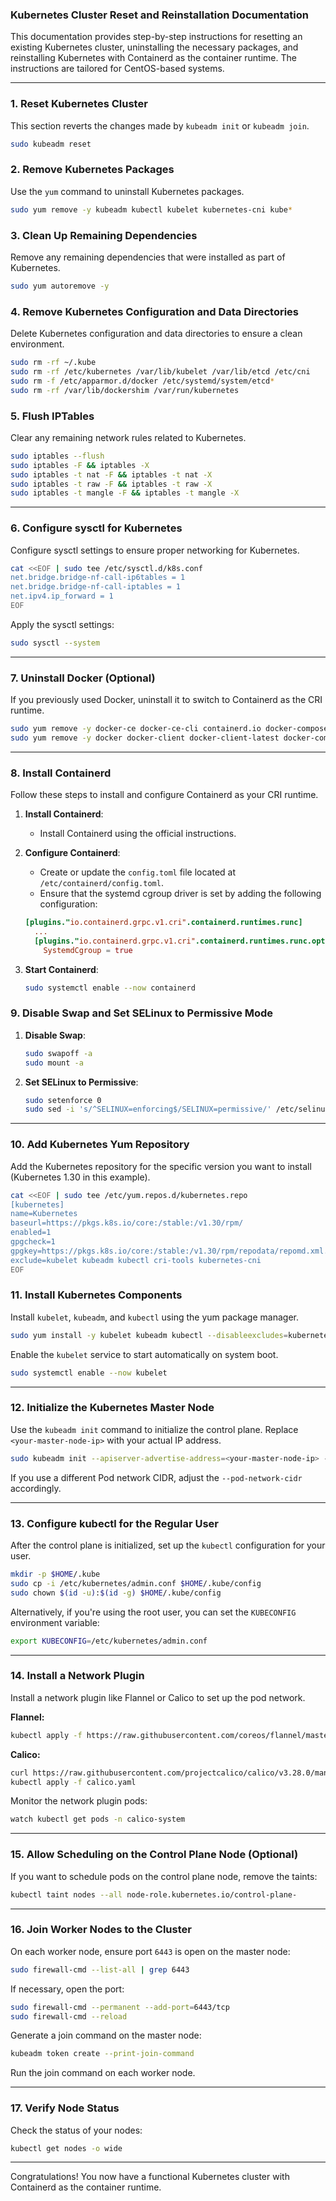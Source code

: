 ### Kubernetes Cluster Reset and Reinstallation Documentation

This documentation provides step-by-step instructions for resetting an existing Kubernetes cluster, uninstalling the necessary packages, and reinstalling Kubernetes with Containerd as the container runtime. The instructions are tailored for CentOS-based systems.

---

### 1. Reset Kubernetes Cluster

This section reverts the changes made by `kubeadm init` or `kubeadm join`.

```bash
sudo kubeadm reset
```

### 2. Remove Kubernetes Packages

Use the `yum` command to uninstall Kubernetes packages.

```bash
sudo yum remove -y kubeadm kubectl kubelet kubernetes-cni kube*
```

### 3. Clean Up Remaining Dependencies

Remove any remaining dependencies that were installed as part of Kubernetes.

```bash
sudo yum autoremove -y
```

### 4. Remove Kubernetes Configuration and Data Directories

Delete Kubernetes configuration and data directories to ensure a clean environment.

```bash
sudo rm -rf ~/.kube
sudo rm -rf /etc/kubernetes /var/lib/kubelet /var/lib/etcd /etc/cni
sudo rm -f /etc/apparmor.d/docker /etc/systemd/system/etcd*
sudo rm -rf /var/lib/dockershim /var/run/kubernetes
```

### 5. Flush IPTables

Clear any remaining network rules related to Kubernetes.

```bash
sudo iptables --flush
sudo iptables -F && iptables -X
sudo iptables -t nat -F && iptables -t nat -X
sudo iptables -t raw -F && iptables -t raw -X
sudo iptables -t mangle -F && iptables -t mangle -X
```

---

### 6. Configure sysctl for Kubernetes

Configure sysctl settings to ensure proper networking for Kubernetes.

```bash
cat <<EOF | sudo tee /etc/sysctl.d/k8s.conf
net.bridge.bridge-nf-call-ip6tables = 1
net.bridge.bridge-nf-call-iptables = 1
net.ipv4.ip_forward = 1
EOF
```

Apply the sysctl settings:

```bash
sudo sysctl --system
```

---

### 7. Uninstall Docker (Optional)

If you previously used Docker, uninstall it to switch to Containerd as the CRI runtime.

```bash
sudo yum remove -y docker-ce docker-ce-cli containerd.io docker-compose-plugin
sudo yum remove -y docker docker-client docker-client-latest docker-common docker-latest docker-latest-logrotate docker-logrotate docker-engine
```

---

### 8. Install Containerd

Follow these steps to install and configure Containerd as your CRI runtime.

1. **Install Containerd**:
    - Install Containerd using the official instructions.
  
2. **Configure Containerd**:
    - Create or update the `config.toml` file located at `/etc/containerd/config.toml`.
    - Ensure that the systemd cgroup driver is set by adding the following configuration:

    ```toml
    [plugins."io.containerd.grpc.v1.cri".containerd.runtimes.runc]
      ...
      [plugins."io.containerd.grpc.v1.cri".containerd.runtimes.runc.options]
        SystemdCgroup = true
    ```

3. **Start Containerd**:
    ```bash
    sudo systemctl enable --now containerd
    ```

### 9. Disable Swap and Set SELinux to Permissive Mode

1. **Disable Swap**:
    ```bash
    sudo swapoff -a
    sudo mount -a
    ```

2. **Set SELinux to Permissive**:
    ```bash
    sudo setenforce 0
    sudo sed -i 's/^SELINUX=enforcing$/SELINUX=permissive/' /etc/selinux/config
    ```

---

### 10. Add Kubernetes Yum Repository

Add the Kubernetes repository for the specific version you want to install (Kubernetes 1.30 in this example).

```bash
cat <<EOF | sudo tee /etc/yum.repos.d/kubernetes.repo
[kubernetes]
name=Kubernetes
baseurl=https://pkgs.k8s.io/core:/stable:/v1.30/rpm/
enabled=1
gpgcheck=1
gpgkey=https://pkgs.k8s.io/core:/stable:/v1.30/rpm/repodata/repomd.xml.key
exclude=kubelet kubeadm kubectl cri-tools kubernetes-cni
EOF
```

### 11. Install Kubernetes Components

Install `kubelet`, `kubeadm`, and `kubectl` using the yum package manager.

```bash
sudo yum install -y kubelet kubeadm kubectl --disableexcludes=kubernetes
```

Enable the `kubelet` service to start automatically on system boot.

```bash
sudo systemctl enable --now kubelet
```

---

### 12. Initialize the Kubernetes Master Node

Use the `kubeadm init` command to initialize the control plane. Replace `<your-master-node-ip>` with your actual IP address.

```bash
sudo kubeadm init --apiserver-advertise-address=<your-master-node-ip> --pod-network-cidr=192.168.0.0/16 --cri-socket=unix:///var/run/containerd/containerd.sock
```

If you use a different Pod network CIDR, adjust the `--pod-network-cidr` accordingly.

---

### 13. Configure kubectl for the Regular User

After the control plane is initialized, set up the `kubectl` configuration for your user.

```bash
mkdir -p $HOME/.kube
sudo cp -i /etc/kubernetes/admin.conf $HOME/.kube/config
sudo chown $(id -u):$(id -g) $HOME/.kube/config
```

Alternatively, if you're using the root user, you can set the `KUBECONFIG` environment variable:

```bash
export KUBECONFIG=/etc/kubernetes/admin.conf
```

---

### 14. Install a Network Plugin

Install a network plugin like Flannel or Calico to set up the pod network.

**Flannel:**

```bash
kubectl apply -f https://raw.githubusercontent.com/coreos/flannel/master/Documentation/kube-flannel.yml
```

**Calico:**

```bash
curl https://raw.githubusercontent.com/projectcalico/calico/v3.28.0/manifests/calico.yaml -O
kubectl apply -f calico.yaml
```

Monitor the network plugin pods:

```bash
watch kubectl get pods -n calico-system
```

---

### 15. Allow Scheduling on the Control Plane Node (Optional)

If you want to schedule pods on the control plane node, remove the taints:

```bash
kubectl taint nodes --all node-role.kubernetes.io/control-plane-
```

---

### 16. Join Worker Nodes to the Cluster

On each worker node, ensure port `6443` is open on the master node:

```bash
sudo firewall-cmd --list-all | grep 6443
```

If necessary, open the port:

```bash
sudo firewall-cmd --permanent --add-port=6443/tcp
sudo firewall-cmd --reload
```

Generate a join command on the master node:

```bash
kubeadm token create --print-join-command
```

Run the join command on each worker node.

---

### 17. Verify Node Status

Check the status of your nodes:

```bash
kubectl get nodes -o wide
```

---

Congratulations! You now have a functional Kubernetes cluster with Containerd as the container runtime.
